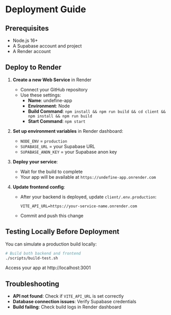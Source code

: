 # Deployment Guide

## Prerequisites
- Node.js 16+
- A Supabase account and project
- A Render account

## Deploy to Render
1. **Create a new Web Service** in Render
   - Connect your GitHub repository
   - Use these settings:
     - **Name**: undefine-app
     - **Environment**: Node
     - **Build Command**: `npm install && npm run build && cd client && npm install && npm run build`
     - **Start Command**: `npm start`

2. **Set up environment variables** in Render dashboard:
   - `NODE_ENV` = `production`
   - `SUPABASE_URL` = your Supabase URL
   - `SUPABASE_ANON_KEY` = your Supabase anon key

3. **Deploy your service**:
   - Wait for the build to complete
   - Your app will be available at `https://undefine-app.onrender.com`

4. **Update frontend config**:
   - After your backend is deployed, update `client/.env.production`:
     ```
     VITE_API_URL=https://your-service-name.onrender.com
     ```
   - Commit and push this change

## Testing Locally Before Deployment
You can simulate a production build locally:

```bash
# Build both backend and frontend
./scripts/build-test.sh
```

Access your app at http://localhost:3001

## Troubleshooting
- **API not found**: Check if `VITE_API_URL` is set correctly
- **Database connection issues**: Verify Supabase credentials
- **Build failing**: Check build logs in Render dashboard 